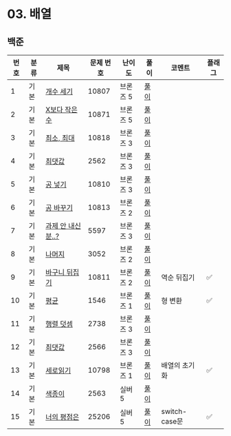 # 03. 배열


## 백준
| 번호 | 분류 | 제목                                                   | 문제 번호 | 난이도   | 풀이                               | 코멘트 | 플래그 |
|----|-----|------------------------------------------------------|-------|-------|----------------------------------|-----|---|
| 1  | 기본 | [개수 세기](https://www.acmicpc.net/problem/10807)       | 10807 | 브론즈 5 | [풀이](/solutions/s03/B10807.java) |     |   |
| 2  | 기본 | [X보다 작은 수](https://www.acmicpc.net/problem/10871)    | 10871 | 브론즈 5 | [풀이](/solutions/s03/B10871.java) |     |  |
| 3  | 기본 | [최소, 최대](https://www.acmicpc.net/problem/10818)      | 10818 | 브론즈 3 | [풀이](/solutions/s03/B10818.java) |     |   |
| 4  | 기본 | [최댓값](https://www.acmicpc.net/problem/2562)          | 2562  | 브론즈 3 | [풀이](/solutions/s03/B2562.java)  |     |   |
| 5  | 기본 | [공 넣기](https://www.acmicpc.net/problem/10810)        | 10810 | 브론즈 3 | [풀이](/solutions/s03/B10810.java) |     |   |
| 6  | 기본 | [공 바꾸기](https://www.acmicpc.net/problem/10813)       | 10813 | 브론즈 2 | [풀이](/solutions/s03/B10813.java) |     |   |
| 7  | 기본 | [과제 안 내신 분..?](https://www.acmicpc.net/problem/5597) | 5597  | 브론즈 3 | [풀이](/solutions/s03/B5597.java)  |     |   |
| 8  | 기본 | [나머지](https://www.acmicpc.net/problem/3052)          | 3052  | 브론즈 2 | [풀이](/solutions/s03/B3052.java)  |     |   |
| 9  | 기본 | [바구니 뒤집기](https://www.acmicpc.net/problem/10811)     | 10811 | 브론즈 2 | [풀이](/solutions/s03/B10811.java) |  역순 뒤집기   | ✅ |
| 10 | 기본 | [평균](https://www.acmicpc.net/problem/1546)           | 1546  | 브론즈 1 | [풀이](/solutions/s03/B1546.java)  |  형 변환   | ✅ |
| 11 | 기본 | [행렬 덧셈](https://www.acmicpc.net/problem/2738)        | 2738  | 브론즈 3 | [풀이](/solutions/s03/B2738.java)  |     |   |
| 12 | 기본 | [최댓값](https://www.acmicpc.net/problem/2566)          | 2566  | 브론즈 3 | [풀이](/solutions/s03/B2566.java)  |     |   |
| 13 | 기본 | [세로읽기](https://www.acmicpc.net/problem/10798)        | 10798 | 브론즈 1 | [풀이](/solutions/s03/B10798.java) |   배열의 초기화  | ✅ |
| 14 | 기본 | [색종이](https://www.acmicpc.net/problem/2563)          | 2563  | 실버 5  | [풀이](/solutions/s03/S2563.java)  |     |  |
| 15 | 기본 | [너의 평점은](https://www.acmicpc.net/problem/25206)      | 25206 |  실버 5 | [풀이](/solutions/s03/S25206.java) |  switch-case문   | ✅ |
